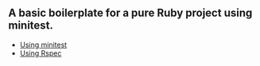 ## A basic boilerplate for a pure Ruby project using minitest.

- [Using minitest](https://github.com/dnovais/pure_ruby_project_boilerplate/tree/main/with_minitest)
- [Using Rspec](https://github.com/dnovais/pure_ruby_project_boilerplate/tree/main/with_rspec)
